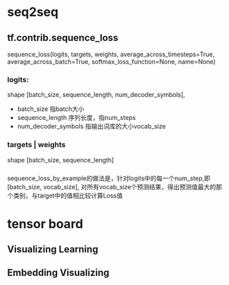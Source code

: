 # seq2seq
## tf.contrib.sequence_loss
sequence_loss(logits, targets, weights,
                  average_across_timesteps=True, average_across_batch=True,
                  softmax_loss_function=None, name=None)
### logits: 
shape [batch_size, sequence_length, num_decoder_symbols], 
* batch_size 指batch大小
* sequence_length 序列长度，指num_steps
* num_decoder_symbols 指输出词库的大小vocab_size
### targets | weights
shape [batch_size, sequence_length]
### 
sequence_loss_by_example的做法是，针对logits中的每一个num_step,即[batch_size, vocab_size], 对所有vocab_size个预测结果，得出预测值最大的那个类别，与target中的值相比较计算Loss值

# tensor board
## Visualizing Learning

## Embedding Visualizing